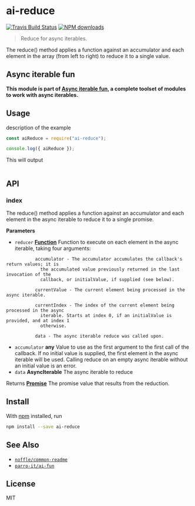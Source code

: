 # ai-reduce

[![Travis Build Status](https://img.shields.io/travis/parro-it/ai-reduce/master.svg)](http://travis-ci.org/parro-it/ai-reduce)
[![NPM downloads](https://img.shields.io/npm/dt/ai-reduce.svg)](https://npmjs.org/package/ai-reduce)

> Reduce for async iterables.

The reduce() method applies a function against an accumulator and each element
in the array (from left to right) to reduce it to a single value.

## Async iterable fun

**This module is part of
[Async iterable fun](https://github.com/parro-it/ai-fun), a complete toolset of
modules to work with async iterables.**

## Usage

description of the example

```js
const aiReduce = require("ai-reduce");

console.log({ aiReduce });
```

This will output

```

```

## API

<!-- Generated by documentation.js. Update this documentation by updating the source code. -->

### index

The reduce() method applies a function against an accumulator and each element
in the async iterable to reduce it to a single promise.

**Parameters**

* `reducer`
  **[Function](https://developer.mozilla.org/en-US/docs/Web/JavaScript/Reference/Statements/function)**
  Function to execute on each element in the async iterable, taking four
  arguments:

```
           accumulator - The accumulator accumulates the callback's return values; it is
             the accumulated value previously returned in the last invocation of the
             callback, or initialValue, if supplied (see below).

           currentValue - The current element being processed in the async iterable.

           currentIndex - The index of the current element being processed in the async
             iterable. Starts at index 0, if an initialValue is provided, and at index 1
             otherwise.

           data - The async iterable reduce was called upon.
```

* `accumulator` **any** Value to use as the first argument to the first call of
  the callback. If no initial value is supplied, the first element in the async
  iterable will be used. Calling reduce on an empty async iterable without an
  initial value is an error.
* `data` **AsyncIterable** The async iterable to reduce

Returns
**[Promise](https://developer.mozilla.org/en-US/docs/Web/JavaScript/Reference/Global_Objects/Promise)**
The promise value that results from the reduction.

## Install

With [npm](https://npmjs.org/) installed, run

```bash
npm install --save ai-reduce
```

## See Also

* [`noffle/common-readme`](https://github.com/noffle/common-readme)
* [`parro-it/ai-fun`](https://github.com/parro-it/ai-fun)

## License

MIT
